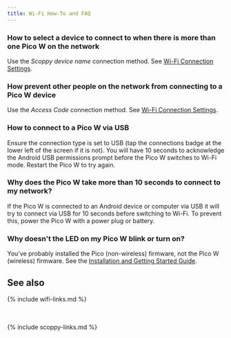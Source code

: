 ```yaml
---
title: Wi-Fi How-To and FAQ
---
```


### How to select a device to connect to when there is more than one Pico W on the network

Use the _Scoppy device name_ connection method. See [Wi-Fi Connection Settings](../app-help/WiFi-Connection-Settings).

### How prevent other people on the network from connecting to a Pico W device

Use the _Access Code_ connection method. See [Wi-Fi Connection Settings](../app-help/WiFi-Connection-Settings).

### How to connect to a Pico W via USB

Ensure the connection type is set to USB (tap the connections badge at the lower left of the screen if it is not). You will have 10 seconds to acknowledge the Android USB permissions prompt before the Pico W switches to Wi-Fi mode. Restart the Pico W to try again.

### Why does the Pico W take more than 10 seconds to connect to my network?

If the Pico W is connected to an Android device or computer via USB it will try to connect via USB for 10 seconds before switching to Wi-Fi. To prevent this, power
the Pico W with a power plug or battery.

### Why doesn't the LED on my Pico W blink or turn on?

You've probably installed the Pico (non-wireless) firmware, not the Pico W (wireless) firmware. See the [Installation and Getting Started Guide](Installation-&-Getting-Started).

## See also
{% include wifi-links.md %}

<br>
<br>
{% include scoppy-links.md %}

